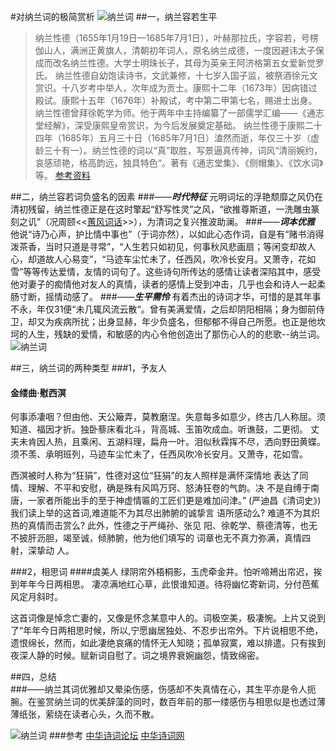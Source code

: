 #对纳兰词的极简赏析
![纳兰词](https://timgsa.baidu.com/timg?image&quality=80&size=b9999_10000&sec=1506166351190&di=445897b363efc054f3cb64511854a962&imgtype=0&src=http%3A%2F%2Fwww.rmzxb.com.cn%2Fupload%2Fresources%2Fimage%2F2016%2F01%2F20%2F171298_500x500.jpg)
##一，纳兰容若生平
>  纳兰性德（1655年1月19日—1685年7月1日），叶赫那拉氏，字容若，号楞伽山人，满洲正黄旗人，清朝初年词人，原名纳兰成德，一度因避讳太子保成而改名纳兰性德。大学士明珠长子，其母为英亲王阿济格第五女爱新觉罗氏。
> 纳兰性德自幼饱读诗书，文武兼修，十七岁入国子监，被祭酒徐元文赏识。十八岁考中举人，次年成为贡士。康熙十二年（1673年）因病错过殿试。康熙十五年（1676年）补殿试，考中第二甲第七名，赐进士出身。纳兰性德曾拜徐乾学为师。他于两年中主持编纂了一部儒学汇编——《通志堂经解》，深受康熙皇帝赏识，为今后发展奠定基础。
> 纳兰性德于康熙二十四年（1685年）五月三十日（1685年7月1日）溘然而逝，年仅三十岁（虚龄三十有一）。纳兰性德的词以“真”取胜，写景逼真传神，词风“清丽婉约，哀感顽艳，格高韵远，独具特色“。著有《通志堂集》、《侧帽集》、《饮水词》等。
> [参考资料](https://baike.baidu.com/item/%E7%BA%B3%E5%85%B0%E6%80%A7%E5%BE%B7/143602?fromtitle=%E7%BA%B3%E5%85%B0%E5%AE%B9%E8%8B%A5&fromid=146549&fr=aladdin)

##二，纳兰容若词负盛名的因素
###——***时代特征***   元明词坛的浮艳颓靡之风仍在清初残留，纳兰性德正是在这时擎起“舒写性灵”之风，“欲推尊斯道，一洗雕虫篆刻之讥”（况周颐<<[蕙风词话](https://yuedu.baidu.com/ebook/77ce17f26137ee06eff918f0?fr=aladdin&key=%E8%95%99%E9%A3%8E%E8%AF%8D%E8%AF%9D&f=read)>>），为清词之复兴推波助澜。
###——***词本优雅***  他说“诗乃心声，护比情中事也”（于词亦然），以如此心态作词，自是有“赌书消得泼茶香，当时只道是寻常”，“人生若只如初见，何事秋风悲画扇；等闲变却故人心，却道故人心易变”，“马迹车尘忙未了，任西风，吹冷长安月。又萧寺，花如雪”等等传达爱情，友情的词句了。这些诗句所传达的感情让读者深陷其中，感受他对妻子的痴情他对友人的真情，读者的感情上受到冲击，几乎也会和诗人一起柔肠寸断，摇情动感了。
###——***生平需怜***   有着杰出的诗词才华，可惜的是其年事不永，年仅31便“未几辄风流云散“。曾有美满爱情，之后却阴阳相隔；身为御前侍卫，却又为疾病所扰；出身显赫，年少负盛名，但郁郁不得自己所愿。也正是他坎坷的人生，残缺的爱情，和敏感的内心令他创造出了那伤心人的的悲歌--纳兰词。
![纳兰词](http://s9.rr.itc.cn/r/wapChange/201411_25_14/a10lb9198410479667.jpg)


##三，纳兰词的两种类型
###1，予友人
####                                           金缕曲·慰西溟 
何事添凄咽？但由他、天公簸弄，莫教磨涅。失意每多如意少，终古几人称屈。须知道、福因才折。独卧藜床看北斗，背高城、玉笛吹成血。听谯鼓，二更彻。
丈夫未肯因人热，且乘闲、五湖料理，扁舟一叶。泪似秋霖挥不尽，洒向野田黄蝶。须不羡、承明班列，马迹车尘忙未了，任西风吹冷长安月。又萧寺，花如雪。
   

西溟被时人称为“狂狷”，性德对这位“狂狷”的友人照样是满怀深情地
表达了同情、理解、不平和安慰，确是殊有风鸣万窍、怒涛狂卷的气韵。决
不是自缚于南唐，一家者所能出手的至于神虚情匾的工匠们更是难加问津。”
(严迪昌《清词史》)我们读上举的这首词,难道能不为其尽出肺腑的诚挚言
语所感动么? 难道不为其炽热的真情而击赏么? 此外，性德之于严绳孙、张见
阳、徐乾学、蔡德清等，也无不披肝沥胆，竭至诚，倾肺腑，他为他们填写的
词章也无不真力弥满，真情四射，深挚动 人。


###2，相思词
####虞美人
绿阴帘外梧桐影，玉虎牵金井。怕听啼鴂出帘迟，挨到年年今日两相思。
凄凉满地红心草，此恨谁知道。待将幽忆寄新词，分付芭蕉风定月斜时。
       
这首词像是悼念亡妻的，又像是怀念某意中人的。词极空美，极凄惋。上片又说到了“年年今日两相思时候，所以,宁愿幽居独处、不忍步出帘外。下片说相思不绝，遗恨绵长，然而，如此凄绝哀痛的情怀无人知晓；孤单寂寞，难以排遣。只有挨到夜深人静的时候。赋新词自慰了。词之境界衰婉幽怨，情致绵密。

##四，总结  
###——纳兰其词优雅却又晕染伤感，伤感却不失真情在心，其生平亦是令人扼腕。在鉴赏纳兰词的优美辞藻的同时，数百年前的那一缕感伤与相思似是也透过薄薄纸张，萦绕在读者心头，久而不散。   

![纳兰词](http://imgsrc.baidu.com/forum/w=580/sign=df76721333d3d539c13d0fcb0a86e927/bb35bb1bb051f819908451a7dfb44aed2f73e765.jpg)
###参考
[中华诗词论坛](http://bbs.zhsc.net/forum.php)
[中华诗词网](http://www.zhsc.net/)

                                          